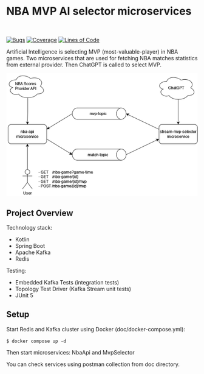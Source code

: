 # NBA MVP AI selector microservices
[![<PiotrMichalowski96>](https://circleci.com/gh/PiotrMichalowski96/nba-mvp-ai-selector.svg?style=svg)](https://circleci.com/gh/PiotrMichalowski96/nba-mvp-ai-selector)

[![Bugs](https://sonarcloud.io/api/project_badges/measure?project=PiotrMichalowski96_nba-mvp-ai-selector&metric=bugs)](https://sonarcloud.io/dashboard?id=PiotrMichalowski96_nba-mvp-ai-selector)
[![Coverage](https://sonarcloud.io/api/project_badges/measure?project=PiotrMichalowski96_nba-mvp-ai-selector&metric=coverage)](https://sonarcloud.io/dashboard?id=PiotrMichalowski96_nba-mvp-ai-selector)
[![Lines of Code](https://sonarcloud.io/api/project_badges/measure?project=PiotrMichalowski96_nba-mvp-ai-selector&metric=ncloc)](https://sonarcloud.io/dashboard?id=PiotrMichalowski96_nba-mvp-ai-selector)


Artificial Intelligence is selecting MVP (most-valuable-player) in NBA games. Two microservices that are used for fetching NBA matches statistics from external provider. Then ChatGPT is called to select MVP.

![alt text](https://github.com/PiotrMichalowski96/nba-mvp-ai-selector/blob/main/doc/nba-mvp-ai-selector.png?raw=true)

## Project Overview
Technology stack:
- Kotlin
- Spring Boot
- Apache Kafka
- Redis

Testing:
- Embedded Kafka Tests (integration tests)
- Topology Test Driver (Kafka Stream unit tests)
- JUnit 5

## Setup
Start Redis and Kafka cluster using Docker (doc/docker-compose.yml):
```
$ docker compose up -d
```
Then start microservices: NbaApi and MvpSelector

You can check services using postman collection from doc directory.